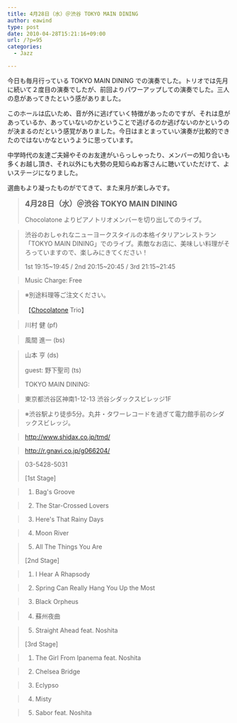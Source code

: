 ```yaml
---
title: 4月28日（水）＠渋谷 TOKYO MAIN DINING
author: eawind
type: post
date: 2010-04-28T15:21:16+09:00
url: /?p=95
categories:
  - Jazz

---
```

今日も毎月行っている TOKYO MAIN DINING での演奏でした。トリオでは先月に続いて２度目の演奏でしたが、前回よりパワーアップしての演奏でした。三人の息があってきたという感がありました。

このホールは広いため、音が外に逃げていく特徴があったのですが、それは息があっているか、あっていないのかということで逃げるのか逃げないのかというのが決まるのだという感覚がありました。今日はまとまっていい演奏が比較的できたのではないかなというように思っています。

中学時代の友達ご夫婦やそのお友達がいらっしゃったり、メンバーの知り合いも多くお越し頂き、それ以外にも大勢の見知らぬお客さんに聴いていただけて、よいステージになりました。

選曲もより凝ったものがでてきて、また来月が楽しみです。

> **<big>4月28日（水）＠渋谷 TOKYO MAIN DINING</big>**
> 
> Chocolatone よりピアノトリオメンバーを切り出してのライブ。
  
> 渋谷のおしゃれなニューヨークスタイルの本格イタリアンレストラン「TOKYO MAIN DINING」でのライブ。素敵なお店に、美味しい料理がそろっていますので、楽しみにきてください！
> 
> 1st 19:15~19:45 / 2nd 20:15~20:45 / 3rd 21:15~21:45
  
> Music Charge: Free
  
> ※別途料理等ご注文ください。
> 
> 【[Chocolatone][1] Trio】
  
> 川村 健 (pf)
  
> 風間 進一 (bs)
  
> 山本 亨 (ds)
> 
> guest: 野下聖司 (ts)
> 
> TOKYO MAIN DINING:
  
> 東京都渋谷区神南1-12-13 渋谷シダックスビレッジ1F
  
> ※渋谷駅より徒歩5分。丸井・タワーレコードを過ぎて電力館手前のシダックスビレッジ。
  
> http://www.shidax.co.jp/tmd/
  
> <a href="http://r.gnavi.co.jp/g066204/" target="_blank" rel="noopener noreferrer">http://r.gnavi.co.jp/g066204/</a>
  
> 03-5428-5031
> 
> [1st Stage]
  
> 1. Bag's Groove
  
> 2. The Star-Crossed Lovers
  
> 3. Here's That Rainy Days
  
> 4. Moon River
  
> 5. All The Things You Are
> 
> [2nd Stage]
  
> 1. I Hear A Rhapsody
  
> 2. Spring Can Really Hang You Up the Most
  
> 3. Black Orpheus
  
> 4. 蘇州夜曲
  
> 5. Straight Ahead feat. Noshita
> 
> [3rd Stage]
  
> 1. The Girl From Ipanema feat. Noshita
  
> 2. Chelsea Bridge
  
> 3. Eclypso
  
> 4. Misty
  
> 5. Sabor feat. Noshita

 [1]: http://www.eawind.net/?page_id=930
